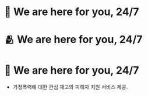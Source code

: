 # 🤝 We are here for you, 24/7

# 🫂 We are here for you, 24/7

# 💚 We are here for you, 24/7

- 가정폭력에 대한 관심 재고와 피해자 지원 서비스 제공.
